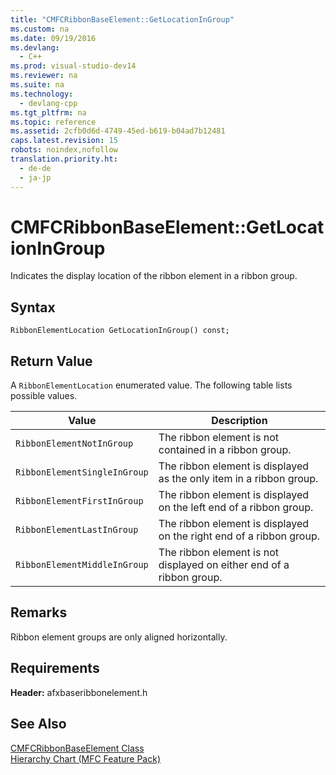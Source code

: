 ```yaml
---
title: "CMFCRibbonBaseElement::GetLocationInGroup"
ms.custom: na
ms.date: 09/19/2016
ms.devlang: 
  - C++
ms.prod: visual-studio-dev14
ms.reviewer: na
ms.suite: na
ms.technology: 
  - devlang-cpp
ms.tgt_pltfrm: na
ms.topic: reference
ms.assetid: 2cfb0d6d-4749-45ed-b619-b04ad7b12481
caps.latest.revision: 15
robots: noindex,nofollow
translation.priority.ht: 
  - de-de
  - ja-jp
---
```

# CMFCRibbonBaseElement::GetLocationInGroup
Indicates the display location of the ribbon element in a ribbon group.  
  
## Syntax  
  
```  
RibbonElementLocation GetLocationInGroup() const;  
```  
  
## Return Value  
 A `RibbonElementLocation` enumerated value. The following table lists possible values.  
  
|Value|Description|  
|-----------|-----------------|  
|`RibbonElementNotInGroup`|The ribbon element is not contained in a ribbon group.|  
|`RibbonElementSingleInGroup`|The ribbon element is displayed as the only item in a ribbon group.|  
|`RibbonElementFirstInGroup`|The ribbon element is displayed on the left end of a ribbon group.|  
|`RibbonElementLastInGroup`|The ribbon element is displayed on the right end of a ribbon group.|  
|`RibbonElementMiddleInGroup`|The ribbon element is not displayed on either end of a ribbon group.|  
  
## Remarks  
 Ribbon element groups are only aligned horizontally.  
  
## Requirements  
 **Header:** afxbaseribbonelement.h  
  
## See Also  
 [CMFCRibbonBaseElement Class](../vs140/CMFCRibbonBaseElement-Class.md)   
 [Hierarchy Chart (MFC Feature Pack)](../vs140/Hierarchy-Chart.md)